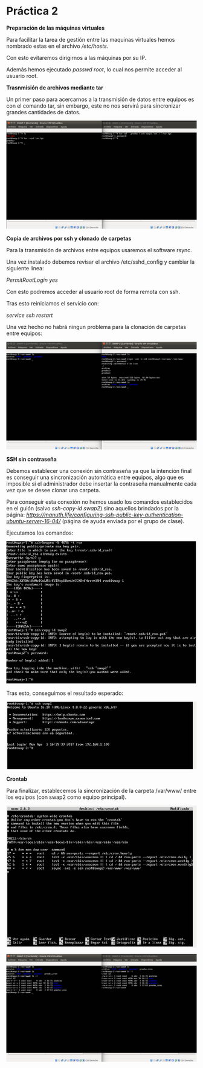 # Práctica 2

**Preparación de las máquinas virtuales**

Para facilitar la tarea de gestión entre las maquinas virtuales hemos nombrado estas en el archivo */etc/hosts*.

Con esto evitaremos dirigirnos a las máquinas por su IP.


Además hemos ejecutado *passwd root*, lo cual nos permite acceder al 
usuario root.

**Trasnmisión de archivos mediante tar**

Un primer paso para acercarnos a la transmisión de datos entre equipos es con el comando tar, sin embargo, este no nos servirá para sincronizar grandes cantidades de datos.

![captura](./tar.png)

**Copia de archivos por ssh y clonado de carpetas**

Para la transmisión de archivos entre equipos usaremos el software rsync.

Una vez instalado debemos revisar el archivo /etc/sshd_config y cambiar la siguiente linea:

*PermitRootLogin yes*


Con esto podremos acceder al usuario root de forma remota con ssh.

Tras esto reiniciamos el servicio con:

*service ssh restart*

Una vez hecho no habrá ningun problema para la clonación de carpetas entre equipos:

![captura](./rsync.png)

**SSH sin contraseña**

Debemos establecer una conexión sin contraseña ya que la intención final es conseguir una sincronización automática entre equipos, algo que es imposible si el administrador debe insertar la contraseña manualmente cada vez que se desee clonar una carpeta.

Para conseguir esta conexión no hemos usado los comandos establecidos en el guión (salvo *ssh-copy-id swap2*) sino aquellos brindados por la página: *https://manuth.life/configuring-ssh-public-key-authentication-ubuntu-server-16-04/* (página de ayuda enviada por el grupo de clase).

Ejecutamos los comandos:


![captura](./ssh_nopass1.png)



Tras esto, conseguimos el resultado esperado:


![captura](./ssh_nopass2.png)



**Crontab**

Para finalizar, establecemos la sincronización de la carpeta /var/www/ entre los equipos (con swap2 como equipo principal).

![captura](./cron.png)



![captura](./cron_test.png)





















